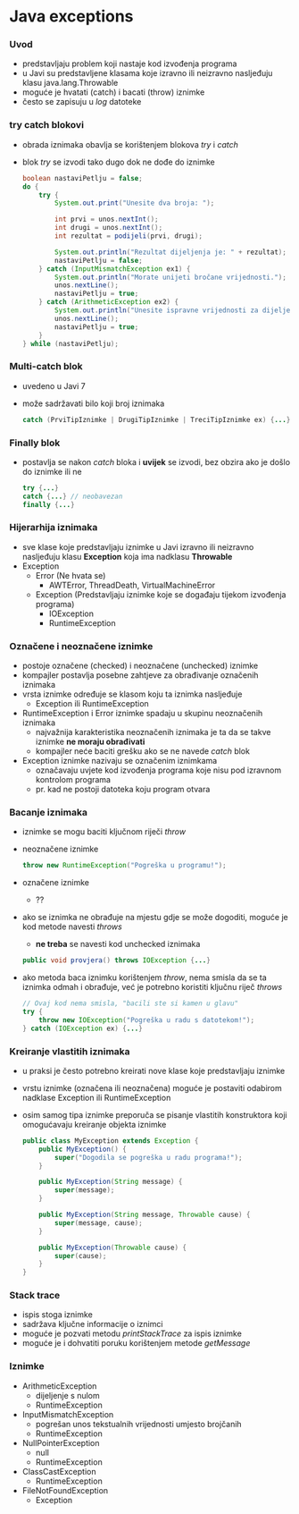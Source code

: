 # Java exceptions

### Uvod
- predstavljaju problem koji nastaje kod izvođenja programa
- u Javi su predstavljene klasama koje izravno ili neizravno nasljeđuju klasu java.lang.Throwable
- moguće je hvatati (catch) i bacati (throw) iznimke
- često se zapisuju u *log* datoteke

### try catch blokovi
- obrada iznimaka obavlja se korištenjem blokova *try* i *catch*
- blok *try* se izvodi tako dugo dok ne dođe do iznimke

    ```java
    boolean nastaviPetlju = false;
    do {
        try {
            System.out.print("Unesite dva broja: ");

            int prvi = unos.nextInt();
            int drugi = unos.nextInt();
            int rezultat = podijeli(prvi, drugi);

            System.out.println("Rezultat dijeljenja je: " + rezultat);
            nastaviPetlju = false;
        } catch (InputMismatchException ex1) {
            System.out.println("Morate unijeti bročane vrijednosti.");
            unos.nextLine();
            nastaviPetlju = true;
        } catch (ArithmeticException ex2) {
            System.out.println("Unesite ispravne vrijednosti za dijeljenje.");
            unos.nextLine();
            nastaviPetlju = true;
        }
    } while (nastaviPetlju);
    ```

### Multi-catch blok
- uvedeno u Javi 7
- može sadržavati bilo koji broj iznimaka

    ```java
    catch (PrviTipIznimke | DrugiTipIznimke | TreciTipIznimke ex) {...}
    ```

### Finally blok
- postavlja se nakon *catch* bloka i **uvijek** se izvodi, bez obzira ako je došlo do iznimke ili ne

    ```java
    try {...}
    catch {...} // neobavezan
    finally {...}
    ```

### Hijerarhija iznimaka
- sve klase koje predstavljaju iznimke u Javi izravno ili neizravno nasljeđuju klasu **Exception** koja ima nadklasu **Throwable**
- Exception 
    - Error (Ne hvata se)
        - AWTError, ThreadDeath, VirtualMachineError
    - Exception (Predstavljaju iznimke koje se događaju tijekom izvođenja programa)
        - IOException
        - RuntimeException

### Označene i neoznačene iznimke
- postoje označene (checked) i neoznačene (unchecked) iznimke
- kompajler postavlja posebne zahtjeve za obrađivanje označenih iznimaka
- vrsta iznimke određuje se klasom koju ta iznimka nasljeđuje
    - Exception ili RuntimeException
- RuntimeException i Error iznimke spadaju u skupinu neoznačenih iznimaka
    - najvažnija karakteristika neoznačenih iznimaka je ta da se takve iznimke **ne moraju obrađivati**
    - kompajler neće baciti grešku ako se ne navede *catch* blok
- Exception iznimke nazivaju se označenim iznimkama
    - označavaju uvjete kod izvođenja programa koje nisu pod izravnom kontrolom programa
    - pr. kad ne postoji datoteka koju program otvara

### Bacanje iznimaka
- iznimke se mogu baciti ključnom riječi *throw*
- neoznačene iznimke

    ```java
    throw new RuntimeException("Pogreška u programu!");
    ```
- označene iznimke
    - ??
- ako se iznimka ne obrađuje na mjestu gdje se može dogoditi, moguće je kod metode navesti *throws*
    - **ne treba** se navesti kod unchecked iznimaka
    
    ```java
    public void provjera() throws IOException {...}
    ```
- ako metoda baca iznimku korištenjem *throw*, nema smisla da se ta iznimka odmah i obrađuje, već je potrebno koristiti ključnu riječ *throws*
    
    ```java
    // Ovaj kod nema smisla, "bacili ste si kamen u glavu"
    try {
        throw new IOException("Pogreška u radu s datotekom!");
    } catch (IOException ex) {...}
    ```

### Kreiranje vlastitih iznimaka
- u praksi je često potrebno kreirati nove klase koje predstavljaju iznimke
- vrstu iznimke (označena ili neoznačena) moguće je postaviti odabirom nadklase Exception ili RuntimeException
- osim samog tipa iznimke preporuča se pisanje vlastitih konstruktora koji omogućavaju kreiranje objekta iznimke

    ```java
    public class MyException extends Exception {
        public MyException() {
            super("Dogodila se pogreška u radu programa!");
        }

        public MyException(String message) {
            super(message);
        }

        public MyException(String message, Throwable cause) {
            super(message, cause);
        }

        public MyException(Throwable cause) {
            super(cause);
        }
    }
    ```

### Stack trace
- ispis stoga iznimke
- sadržava ključne informacije o iznimci
- moguće je pozvati metodu *printStackTrace* za ispis iznimke
- moguće je i dohvatiti poruku korištenjem metode *getMessage*

### Iznimke
- ArithmeticException
    - dijeljenje s nulom
    - RuntimeException
- InputMismatchException
    - pogrešan unos tekstualnih vrijednosti umjesto brojčanih
    - RuntimeException
- NullPointerException
    - null
    - RuntimeException
- ClassCastException
    - RuntimeException
- FileNotFoundException
    - Exception
